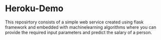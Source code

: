 # Heroku-Demo

This reposirtory consists of a simple web service created using flask framework and embedded with machinelearning algorithms where you can provide the required input parameters and predict the salary of a person.
